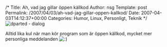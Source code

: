/*
 Title: Ah, vad jag gillar öppen källkod
 Author: nsg
 Template: post
 Permalink: /2007/04/03/ah-vad-jag-gillar-oppen-kallkod/
 Date: 2007-04-03T14:12:37+00:00
 Categories: Humor, Linux, Personligt, Teknik
*/
<img id="image376" src="http://cdn.junkpile.se/2007/04/gparted.png" alt="dparted - dialog" />

Alltid lika kul när man kör program som är öppen källkod, mycket mer personliga meddelanden <img src="http://nsg.cc/wp-includes/images/smilies/icon_smile.gif" alt=":)" class="wp-smiley" /> 

<small></small>